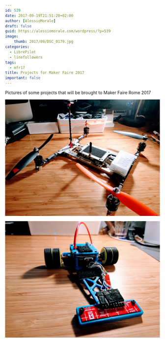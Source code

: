 ```yaml
---
id: 539
date: 2017-09-19T21:51:20+02:00
author: [AlessioMorale]
draft: false
guid: https://alessiomorale.com/wordpress/?p=539
image:
    thumb: 2017/09/DSC_0179.jpg
categories:
  - LibrePilot
  - linefollowers
tags:
  - mfr17
title: Projects for Maker Faire 2017
important: false
---
```


Pictures of some projects that will be brought to Maker Faire Rome 2017

![Padre balistico](/images/2017/09/DSC_0183.jpg)

![Wanderer](/images/2017/09/DSC_0179.jpg)

